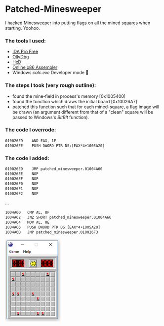 # Patched-Minesweeper
I hacked Minesweeper into putting flags on all the mined squares when starting. Yoohoo.

### The tools I used:
* [IDA Pro Free](https://www.hex-rays.com/products/ida/support/download.shtml)
* [OllyDbg](http://www.ollydbg.de/)
* [HxD](https://mh-nexus.de/en/hxd/)
* [Online x86 Assembler](https://defuse.ca/online-x86-assembler.htm)
* Windows *calc.exe* Developer mode :muscle:

### The steps I took (very rough outline): 
* found the mine-field in process's memory [0x1005400]
* found the function which draws the initial board [0x10026A7]
* patched this function such that for each mined-square, a flag image will be drawn (an argument different from that of a "clean" square will be passed to Windows's *BitBlt* function).

### The code I overrode:
```
010026E9    AND EAX, 1F
010026EE    PUSH DWORD PTR DS:[EAX*4+1005A20]
```

### The code I added:
```
010026E9    JMP patched_minesweeper.01004A60
010026EE    NOP
010026EF    NOP
010026F0    NOP
010026F1    NOP
010026F2    NOP
```
...
```
1004A60   CMP AL, 8F
1004A62   JNZ SHORT patched_minesweeper.01004A66
1004A64   MOV AL, 0E
1004A66   PUSH DWORD PTR DS:[EAX*4+1005A20]
1004A6D   JMP patched_minesweeper.010026F3
```

![If you see this, the image did not load](https://github.com/ophirharpaz/Patched-Minesweeper/blob/master/Capture.PNG?raw=true)

